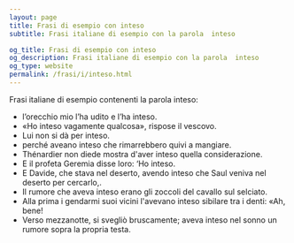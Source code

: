 ```yaml
---
layout: page
title: Frasi di esempio con inteso 
subtitle: Frasi italiane di esempio con la parola  inteso

og_title: Frasi di esempio con inteso 
og_description: Frasi italiane di esempio con la parola  inteso
og_type: website
permalink: /frasi/i/inteso.html
---
```


Frasi italiane di esempio contenenti la parola inteso:


- l’orecchio mio l’ha udito e l’ha inteso.
- «Ho inteso vagamente qualcosa», rispose il vescovo.
- Lui non si dà per inteso.
- perché aveano inteso che rimarrebbero quivi a mangiare.
- Thénardier non diede mostra d'aver inteso quella considerazione.
- E il profeta Geremia disse loro: ‘Ho inteso.
- E Davide, che stava nel deserto, avendo inteso che Saul veniva nel deserto per cercarlo,.
- Il rumore che aveva inteso erano gli zoccoli del cavallo sul selciato.
- Alla prima i gendarmi suoi vicini l'avevano inteso sibilare tra i denti: «Ah, bene!
- Verso mezzanotte, si svegliò bruscamente; aveva inteso nel sonno un rumore sopra la propria testa.
